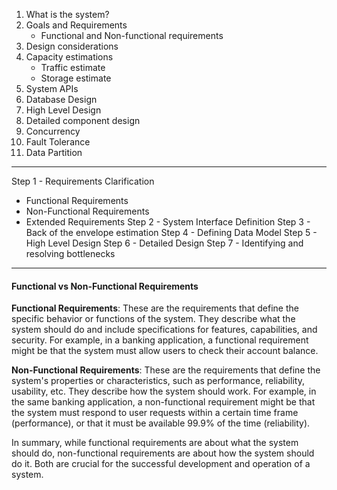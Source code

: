 1. What is the system?
2. Goals and Requirements
	- Functional and Non-functional requirements
3. Design considerations
4. Capacity estimations
	- Traffic estimate
	- Storage estimate
5. System APIs
6. Database Design
7. High Level Design
8. Detailed component design
9. Concurrency
10. Fault Tolerance
11. Data Partition

---


Step 1  - Requirements Clarification
- Functional Requirements
- Non-Functional Requirements
- Extended Requirements
Step 2 - System Interface Definition
Step 3 - Back of the envelope estimation
Step 4 - Defining Data Model
Step 5 - High Level Design
Step 6 - Detailed Design 
Step 7 - Identifying and resolving bottlenecks




---

#### Functional vs Non-Functional Requirements

**Functional Requirements**: These are the requirements that define the specific behavior or functions of the system. They describe what the system should do and include specifications for features, capabilities, and security. For example, in a banking application, a functional requirement might be that the system must allow users to check their account balance.

**Non-Functional Requirements**: These are the requirements that define the system's properties or characteristics, such as performance, reliability, usability, etc. They describe how the system should work. For example, in the same banking application, a non-functional requirement might be that the system must respond to user requests within a certain time frame (performance), or that it must be available 99.9% of the time (reliability).

In summary, while functional requirements are about what the system should do, non-functional requirements are about how the system should do it. Both are crucial for the successful development and operation of a system.